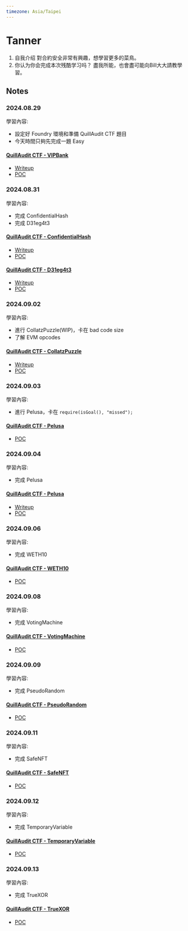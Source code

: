 ```yaml
---
timezone: Asia/Taipei
---
```



# Tanner

1. 自我介绍
    對合約安全非常有興趣，想學習更多的菜鳥。
2. 你认为你会完成本次残酷学习吗？ 
    盡我所能，也會盡可能向Bill大大請教學習。

## Notes

<!-- Content_START -->

### 2024.08.29

學習內容: 

- 設定好 Foundry 環境和準備 QuillAudit CTF 題目
- 今天時間只夠先完成一題 Easy

#### [QuillAudit CTF - VIPBank](./Writeup/Tanner/src/QuillCTF/VIPBank.sol)

- [Writeup](./Writeup/Tanner/writeup/QuillCTF/VIPBank.md) 
- [POC](./Writeup/Tanner/test/QuillCTF/VIPBank.t.sol) 

### 2024.08.31

學習內容: 

- 完成 ConfidentialHash
- 完成 D31eg4t3

#### [QuillAudit CTF - ConfidentialHash](./Writeup/Tanner/src/QuillCTF/ConfidentialHash.sol)

- [Writeup](./Writeup/Tanner/writeup/QuillCTF/ConfidentialHash.md) 
- [POC](./Writeup/Tanner/test/QuillCTF/ConfidentialHash.t.sol) 

#### [QuillAudit CTF - D31eg4t3](./Writeup/Tanner/src/QuillCTF/D31eg4t3.sol)

- [Writeup](./Writeup/Tanner/writeup/QuillCTF/D31eg4t3.md) 
- [POC](./Writeup/Tanner/test/QuillCTF/D31eg4t3.t.sol) 

### 2024.09.02

學習內容: 

- 進行 CollatzPuzzle(WIP)，卡在 bad code size
- 了解 EVM opcodes

#### [QuillAudit CTF - CollatzPuzzle](./Writeup/Tanner/src/QuillCTF/CollatzPuzzle.sol)

- [Writeup](./Writeup/Tanner/writeup/QuillCTF/CollatzPuzzle.md) 
- [POC](./Writeup/Tanner/test/QuillCTF/CollatzPuzzle.t.sol) 


### 2024.09.03

學習內容: 

- 進行 Pelusa，卡在 `require(isGoal(), "missed");`

#### [QuillAudit CTF - Pelusa](./Writeup/Tanner/src/QuillCTF/Pelusa.sol)

- [POC](./Writeup/Tanner/test/QuillCTF/Pelusa.t.sol) 


### 2024.09.04

學習內容: 

- 完成 Pelusa

#### [QuillAudit CTF - Pelusa](./Writeup/Tanner/src/QuillCTF/Pelusa.sol)

- [Writeup](./Writeup/Tanner/writeup/QuillCTF/Pelusa.md) 
- [POC](./Writeup/Tanner/test/QuillCTF/Pelusa.t.sol) 

### 2024.09.06

學習內容: 

- 完成 WETH10

#### [QuillAudit CTF - WETH10](./Writeup/Tanner/src/QuillCTF/WETH10.sol)

- [POC](./Writeup/Tanner/test/QuillCTF/WETH10.t.sol) 


### 2024.09.08

學習內容: 

- 完成 VotingMachine

#### [QuillAudit CTF - VotingMachine](./Writeup/Tanner/src/QuillCTF/VotingMachine.sol)

- [POC](./Writeup/Tanner/test/QuillCTF/VotingMachine.t.sol) 


### 2024.09.09

學習內容: 

- 完成 PseudoRandom

#### [QuillAudit CTF - PseudoRandom](./Writeup/Tanner/src/QuillCTF/PseudoRandom.sol)

- [POC](./Writeup/Tanner/test/QuillCTF/PseudoRandom.t.sol) 

### 2024.09.11

學習內容: 

- 完成 SafeNFT

#### [QuillAudit CTF - SafeNFT](./Writeup/Tanner/src/QuillCTF/SafeNFT.sol)

- [POC](./Writeup/Tanner/test/QuillCTF/SafeNFT.t.sol) 

### 2024.09.12

學習內容: 

- 完成 TemporaryVariable

#### [QuillAudit CTF - TemporaryVariable](./Writeup/Tanner/src/QuillCTF/TemporaryVariable.sol)

- [POC](./Writeup/Tanner/test/QuillCTF/TemporaryVariable.t.sol) 

### 2024.09.13

學習內容: 

- 完成 TrueXOR

#### [QuillAudit CTF - TrueXOR](./Writeup/Tanner/src/QuillCTF/TrueXOR.sol)

- [POC](./Writeup/Tanner/test/QuillCTF/TrueXOR.t.sol) 


<!-- Content_END -->
